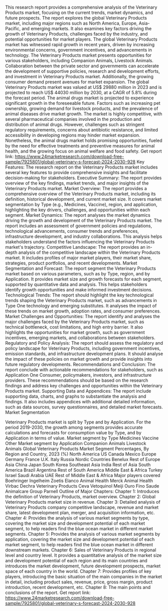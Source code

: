 This research report provides a comprehensive analysis of the Veterinary Products market, focusing on the current trends, market dynamics, and future prospects. The report explores the global Veterinary Products market, including major regions such as North America, Europe, Asia-Pacific, and emerging markets. It also examines key factors driving the growth of Veterinary Products, challenges faced by the industry, and potential opportunities for market players.
The global Veterinary Products market has witnessed rapid growth in recent years, driven by increasing environmental concerns, government incentives, and advancements in technology. The Veterinary Products market presents opportunities for various stakeholders, including Companion Animals, Livestock Animals. Collaboration between the private sector and governments can accelerate the development of supportive policies, research and development efforts, and investment in Veterinary Products market. Additionally, the growing consumer demand present avenues for market expansion.
The global Veterinary Products market was valued at US$ 29880 million in 2023 and is projected to reach US$ 44030 million by 2030, at a CAGR of 5.8% during the forecast period.
The animal drugs market is projected to experience significant growth in the foreseeable future. Factors such as increasing pet ownership, growing demand for livestock products, and the prevalence of animal diseases drive market growth. The market is highly competitive, with several pharmaceutical companies involved in the production and distribution of animal drugs. However, challenges such as stringent regulatory requirements, concerns about antibiotic resistance, and limited accessibility in developing regions may hinder market expansion. Nonetheless, the animal drugs market holds promising opportunities, fueled by the need for effective treatments and preventive measures for animal health, and the growing focus on animal welfare and food safety.
Get report link: https://www.24marketresearch.com/download-free-sample/7925801/global-veterinary-s-forecast-2024-2030-928
Key Features:
The research report on the Veterinary Products market includes several key features to provide comprehensive insights and facilitate decision-making for stakeholders.
Executive Summary: The report provides overview of the key findings, market trends, and major insights of the Veterinary Products market.
Market Overview: The report provides a comprehensive overview of the Veterinary Products market, including its definition, historical development, and current market size. It covers market segmentation by Type (e.g., Medicines, Vaccine), region, and application, highlighting the key drivers, challenges, and opportunities within each segment.
Market Dynamics: The report analyses the market dynamics driving the growth and development of the Veterinary Products market. The report includes an assessment of government policies and regulations, technological advancements, consumer trends and preferences, infrastructure development, and industry collaborations. This analysis helps stakeholders understand the factors influencing the Veterinary Products market's trajectory.
Competitive Landscape: The report provides an in-depth analysis of the competitive landscape within the Veterinary Products market. It includes profiles of major market players, their market share, strategies, product portfolios, and recent developments.
Market Segmentation and Forecast: The report segment the Veterinary Products market based on various parameters, such as by Type, region, and by Application. It provides market size and growth forecasts for each segment, supported by quantitative data and analysis. This helps stakeholders identify growth opportunities and make informed investment decisions.
Technological Trends: The report should highlight the key technological trends shaping the Veterinary Products market, such as advancements in Type One technology and emerging substitutes. It analyses the impact of these trends on market growth, adoption rates, and consumer preferences.
Market Challenges and Opportunities: The report identify and analyses the major challenges faced by the Veterinary Products market, such as technical bottleneck, cost limitations, and high entry barrier. It also highlights the opportunities for market growth, such as government incentives, emerging markets, and collaborations between stakeholders.
Regulatory and Policy Analysis: The report should assess the regulatory and policy landscape for Veterinary Products, including government incentives, emission standards, and infrastructure development plans. It should analyse the impact of these policies on market growth and provide insights into future regulatory developments.
Recommendations and Conclusion: The report conclude with actionable recommendations for stakeholders, such as Application One Consumer, policymakers, investors, and infrastructure providers. These recommendations should be based on the research findings and address key challenges and opportunities within the Veterinary Products market.
Supporting Data and Appendices: The report include supporting data, charts, and graphs to substantiate the analysis and findings. It also includes appendices with additional detailed information, such as data sources, survey questionnaires, and detailed market forecasts.
Market Segmentation

Veterinary Products market is split by Type and by Application. For the period 2019-2030, the growth among segments provides accurate calculations and forecasts for consumption value by Type, and by Application in terms of value.
Market segment by Type
Medicines
Vaccine
Other
Market segment by Application
Companion Animals
Livestock Animals
Global Veterinary Products Market Segment Percentages, By Region and Country, 2023 (%)
North America
US
Canada
Mexico
Europe
Germany
France
U.K.
Italy
Russia
Nordic Countries
Benelux
Rest of Europe
Asia
China
Japan
South Korea
Southeast Asia
India
Rest of Asia
South America
Brazil
Argentina
Rest of South America
Middle East & Africa
Turkey
Israel
Saudi Arabia
UAE
Rest of Middle East & Africa
Major players covered
Boehringer Ingelheim
Zoetis
Elanco Animal Health
Merck Animal Health
Virbac
Dechra Veterinary Products
Ceva
Vetoquinol
Meiji
Ouro Fino Saude
Animalcare Group
Parnell
Outline of Major Chapters:
Chapter 1: Introduces the definition of Veterinary Products, market overview.
Chapter 2: Global Veterinary Products market size in revenue.
Chapter 3: Detailed analysis of Veterinary Products company competitive landscape, revenue and market share, latest development plan, merger, and acquisition information, etc.
Chapter 4: Provides the analysis of various market segments by type, covering the market size and development potential of each market segment, to help readers find the blue ocean market in different market segments.
Chapter 5: Provides the analysis of various market segments by application, covering the market size and development potential of each market segment, to help readers find the blue ocean market in different downstream markets.
Chapter 6: Sales of Veterinary Products in regional level and country level. It provides a quantitative analysis of the market size and development potential of each region and its main countries and introduces the market development, future development prospects, market space of each country in the world.
Chapter 7: Provides profiles of key players, introducing the basic situation of the main companies in the market in detail, including product sales, revenue, price, gross margin, product introduction, recent development, etc.
Chapter 8: The main points and conclusions of the report.
Get report link: https://www.24marketresearch.com/download-free-sample/7925801/global-veterinary-s-forecast-2024-2030-928
